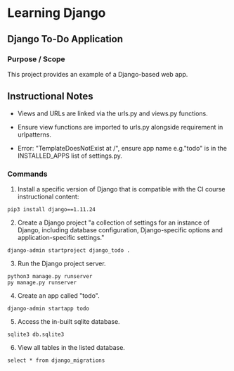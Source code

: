 # Learning Django

## Django To-Do Application

### Purpose / Scope

This project provides an example of a Django-based web app.  

## Instructional Notes

- Views and URLs are linked via the urls.py and views.py functions.  

- Ensure view functions are imported to urls.py alongside requirement in urlpatterns.

- Error: "TemplateDoesNotExist at /", ensure app name e.g."todo" is in the INSTALLED_APPS list of settings.py.

### Commands

1. Install a specific version of Django that is compatible with the CI course instructional content:  

``` console
pip3 install django==1.11.24
```

2. Create a Django project "a collection of settings for an instance of Django, including database configuration, Django-specific options and application-specific settings."  

``` console
django-admin startproject django_todo .
```

3. Run the Django project server.  

``` console
python3 manage.py runserver
py manage.py runserver
```

4. Create an app called "todo".  

``` console
django-admin startapp todo
```

5. Access the in-built sqlite database.  

``` console
sqlite3 db.sqlite3
```

6. View all tables in the listed database.  

``` console
select * from django_migrations
```

